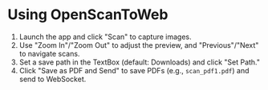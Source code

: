 # Using OpenScanToWeb

1. Launch the app and click "Scan" to capture images.
2. Use "Zoom In"/"Zoom Out" to adjust the preview, and "Previous"/"Next" to navigate scans.
3. Set a save path in the TextBox (default: Downloads) and click "Set Path."
4. Click "Save as PDF and Send" to save PDFs (e.g., `scan_pdf1.pdf`) and send to WebSocket.
